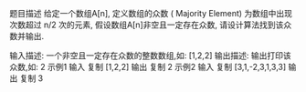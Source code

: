 题目描述
给定一个数组A[n], 定义数组的众数 ( Majority Element) 为数组中出现次数超过 n/2 次的元素, 假设数组A[n]非空且一定存在众数, 请设计算法找到该众数并输出.

输入描述:
一个非空且一定存在众数的整数数组,如: [1,2,2]
输出描述:
输出打印该众数,如: 2
示例1
输入
复制
[1,2,2]
输出
复制
2
示例2
输入
复制
[3,1,-2,3,1,3,3]
输出
复制
3